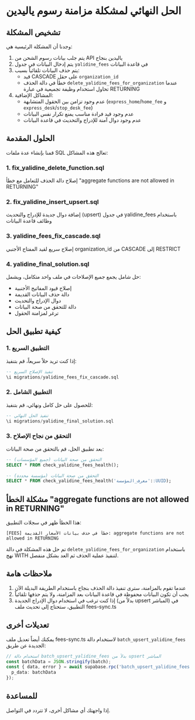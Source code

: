 # الحل النهائي لمشكلة مزامنة رسوم ياليدين

## تشخيص المشكلة

وجدنا أن المشكلة الرئيسية هي:

1. يتم جلب بيانات رسوم الشحن من API ياليدين بنجاح
2. يتم إدخال البيانات في جدول `yalidine_fees` في قاعدة البيانات
3. يتم حذف البيانات تلقائياً بسبب:
   - قيد CASCADE على حقل `organization_id`
   - خطأ في دالة الحذف `delete_yalidine_fees_for_organization` عندما تحاول استخدام وظيفة تجميعية في عبارة RETURNING
4. المشاكل الإضافية:
   - عدم وجود تزامن بين الحقول المتشابهة (`express_home`/`home_fee` و `express_desk`/`stop_desk_fee`)
   - عدم وجود قيد فرادة مناسب يمنع تكرار نفس البيانات
   - عدم وجود دوال آمنة للإدراج والتحديث في قاعدة البيانات

## الحلول المقدمة

قمنا بإنشاء عدة ملفات SQL تعالج هذه المشاكل:

### 1. fix_yalidine_delete_function.sql
إصلاح دالة الحذف للتعامل مع خطأ "aggregate functions are not allowed in RETURNING"

### 2. fix_yalidine_insert_upsert.sql
إضافة دوال جديدة للإدراج والتحديث (upsert) في جدول yalidine_fees باستخدام وظائف قاعدة البيانات

### 3. yalidine_fees_fix_cascade.sql
إصلاح سريع لقيد المفتاح الأجنبي organization_id من CASCADE إلى RESTRICT

### 4. yalidine_final_solution.sql
حل شامل يجمع جميع الإصلاحات في ملف واحد متكامل، ويشمل:
- إصلاح قيود المفاتيح الأجنبية
- دالة حذف البيانات القديمة
- دوال الإدراج والتحديث
- دالة للتحقق من صحة البيانات
- ترغر لمزامنة الحقول

## كيفية تطبيق الحل

### 1. التطبيق السريع

إذا كنت تريد حلاً سريعاً، قم بتنفيذ:
```sql
-- تنفيذ الإصلاح السريع
\i migrations/yalidine_fees_fix_cascade.sql
```

### 2. التطبيق الشامل

للحصول على حل كامل ونهائي، قم بتنفيذ:
```sql
-- تنفيذ الحل النهائي
\i migrations/yalidine_final_solution.sql
```

### 3. التحقق من نجاح الإصلاح

بعد تطبيق الحل، قم بالتحقق من صحة البيانات:
```sql
-- التحقق من صحة البيانات (جميع المؤسسات)
SELECT * FROM check_yalidine_fees_health();

-- التحقق من صحة البيانات (مؤسسة محددة)
SELECT * FROM check_yalidine_fees_health('معرف_المؤسسة'::UUID);
```

## مشكلة الخطأ "aggregate functions are not allowed in RETURNING"

هذا الخطأ ظهر في سجلات التطبيق:
```
[FEES] خطأ في حذف بيانات الأسعار القديمة: aggregate functions are not allowed in RETURNING
```

تم حل هذه المشكلة في دالة `delete_yalidine_fees_for_organization` باستخدام نهج WITH لتنفيذ عملية الحذف ثم العد بشكل منفصل.

## ملاحظات هامة

1. عندما تقوم بالمزامنة، سترى تنفيذ دالة الحذف بنجاح باستخدام الطريقة البديلة الآن
2. يجب أن تكون البيانات محفوظة في قاعدة البيانات بعد المزامنة، ولا يتم حذفها تلقائياً
3. إذا كنت ترغب في استخدام دوال الإدراج الجديدة (بدلاً من upsert المباشر) في التطبيق، ستحتاج إلى تحديث ملف fees-sync.ts

## تعديلات أخرى

يمكنك أيضاً تعديل ملف fees-sync.ts لاستخدام دالة `batch_upsert_yalidine_fees` الجديدة عن طريق:

```typescript
// استخدام دالة batch_upsert_yalidine_fees بدلاً من upsert المباشر
const batchData = JSON.stringify(batch);
const { data, error } = await supabase.rpc('batch_upsert_yalidine_fees', {
  p_data: batchData
});
```

## للمساعدة

إذا واجهتك أي مشاكل أخرى، لا تتردد في التواصل. 